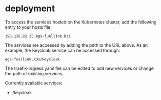 # deployment

To access the services hosted on the Kubernetes cluster, add the following entry to your hosts file:

```193.136.82.35 egs-fuellink.k3s```

The services are accessed by adding the path to the URL above. As an example, the Keycloak service can be accessed through:

```egs-fuellink.k3s/keycloak```

The traefik-ingress.yaml file can be edited to add new services or change the path of existing services.

Currently available services:

- /keycloak
